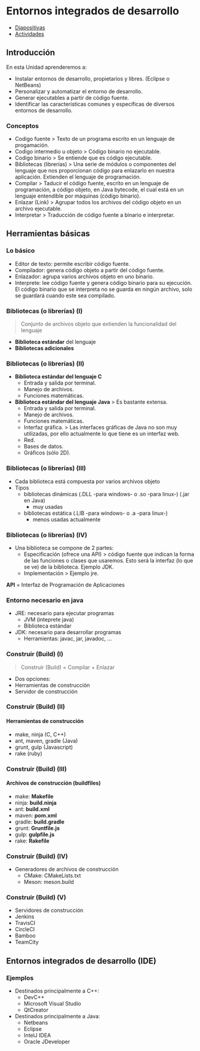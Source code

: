 
# Entornos integrados de desarrollo

- [Diapositivas](http://jamj2000.github.io/entornosdesarrollo/2/diapositivas)
- [Actividades](http://jamj2000.github.io/entornosdesarrollo/2/actividades)




## Introducción


En esta Unidad aprenderemos a:

- Instalar entornos de desarrollo, propietarios y libres. (Eclipse o NetBeans)
- Personalizar y automatizar el entorno de desarrollo.
- Generar ejecutables a partir de código fuente.
- Identificar las características comunes y específicas de diversos entornos de desarrollo.


### Conceptos

- Codigo fuente > Texto de un programa escrito en un lenguaje de progamación.
- Codigo intermedio u objeto > Código binario no ejecutable.
- Codigo binario > Se entiende que es código ejecutable.
- Bibliotecas (librerías) > Una serie de módulos o componentes del lenguaje que nos proporcionan código para enlazarlo en nuestra aplicación. Extienden el lenguaje de programación.
- Compilar > Taducir el código fuente, escrito en un lenguaje de programación, a código objeto, en Java bytecode, el cual está en un lenguaje entendible por máquinas (código binario). 
- Enlazar (Link) > Agrupar todos los archivos del código objeto en un archivo ejecutable.
- Interpretar > Traducción de código fuente a binario e interpretar.



## Herramientas básicas


### Lo básico

- Editor de texto: permite escribir código fuente.
- Compilador: genera código objeto a partir del código fuente.
- Enlazador: agrupa varios archivos objeto en uno binario.
- Interprete: lee código fuente y genera código binario para su ejecución.
El código binario que se interpreta no se guarda en ningún archivo, solo se guardará cuando este sea compilado.

### Bibliotecas (o librerías) (I)

> Conjunto de archivos objeto que extienden la funcionalidad del lenguaje

- __Biblioteca estándar__ del lenguaje
- __Bibliotecas adicionales__


### Bibliotecas (o librerías) (II)

- __Biblioteca estándar del lenguaje C__
  - Entrada y salida por terminal.
  - Manejo de archivos.
  - Funciones matemáticas.
- __Biblioteca estándar del lenguaje Java__ > Es bastante extensa.
  - Entrada y salida por terminal.
  - Manejo de archivos.
  - Funciones matemáticas.
  - Interfaz gráfica. > Las interfaces gráficas de Java no son muy utilizadas, por ello actualmente lo que tiene es un interfaz web.
  - Red.
  - Bases de datos.
  - Gráficos (sólo 2D).


### Bibliotecas (o librerías) (III)

- Cada biblioteca está compuesta por varios archivos objeto
- Tipos
  - bibliotecas dinámicas (.DLL -para windows- o .so -para linux-) (.jar en Java)
    - muy usadas
  - bibliotecas estática (.LIB -para windows- o .a -para linux-)
    - menos usadas actualmente


### Bibliotecas (o librerías) (IV)

- Una biblioteca se compone de 2 partes:
  - Especificación (ofrece una API) > código fuente que indican la forma de las funciones o clases que usaremos. Esto será la interfaz (lo que se ve) de la biblioteca. Ejemplo JDK.
  - Implementación > Ejemplo jre.

__API__ = Interfaz de Programación de Aplicaciones


### Entorno necesario en java

- JRE: necesario para ejecutar programas
  - JVM (inteprete java)
  - Biblioteca estándar
- JDK: necesario para desarrollar programas
  - Herramientas: javac, jar, javadoc, ...


### Construir (Build) (I) 

> Construir (Build) = Compilar + Enlazar

- Dos opciones:
 - Herramientas de construcción
 - Servidor de construcción


### Construir (Build) (II) 
#### __Herramientas de construcción__

  - make, ninja (C, C++)
  - ant, maven, gradle (Java)
  - grunt, gulp (Javascript)
  - rake (ruby)


### Construir (Build) (III) 
#### __Archivos de construcción (buildfiles)__

  - make: __Makefile__
  - ninja: __build.ninja__
  - ant: __build.xml__
  - maven: __pom.xml__
  - gradle: __build.gradle__
  - grunt: __Gruntfile.js__
  - gulp: __gulpfile.js__
  - rake: __Rakefile__


### Construir (Build) (IV) 

- Generadores de archivos de construcción
  - CMake: CMakeLists.txt
  - Meson: meson.build  


### Construir (Build) (V) 

 - Servidores de construcción
  - Jenkins 
  - TravisCI
  - CircleCI
  - Bamboo
  - TeamCity



## Entornos integrados de desarrollo (IDE)


### Ejemplos

- Destinados principalmente a C++:
  - DevC++
  - Microsoft Visual Studio
  - QtCreator
- Destinados principalmente a Java:
  - Netbeans
  - Eclipse
  - IntelJ IDEA
  - Oracle JDeveloper

 
